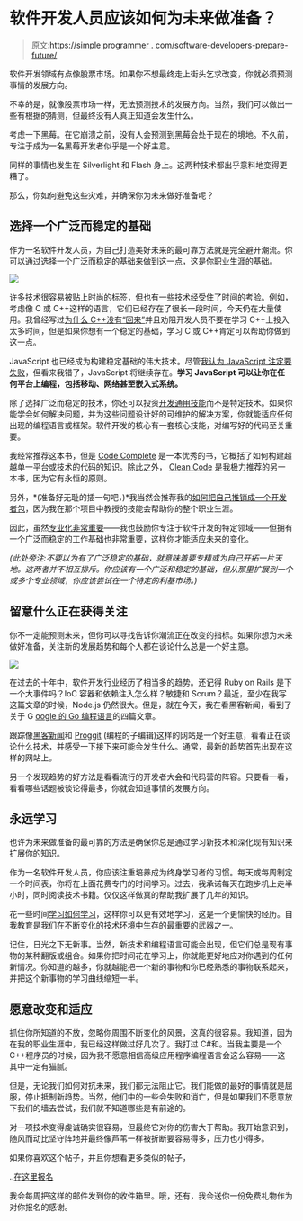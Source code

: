 # 软件开发人员应该如何为未来做准备？

> 原文:[https://simple programmer . com/software-developers-prepare-future/](https://simpleprogrammer.com/software-developers-prepare-future/)

软件开发领域有点像股票市场。如果你不想最终走上街头乞求改变，你就必须预测事情的发展方向。

不幸的是，就像股票市场一样，无法预测技术的发展方向。当然，我们可以做出一些有根据的猜测，但最终没有人真正知道会发生什么。

考虑一下黑莓。在它崩溃之前，没有人会预测到黑莓会处于现在的境地。不久前，专注于成为一名黑莓开发者似乎是一个好主意。

同样的事情也发生在 Silverlight 和 Flash 身上。这两种技术都出乎意料地变得更糟了。

那么，你如何避免这些灾难，并确保你为未来做好准备呢？

## 选择一个广泛而稳定的基础

作为一名软件开发人员，为自己打造美好未来的最可靠方法就是完全避开潮流。你可以通过选择一个广泛而稳定的基础来做到这一点，这是你职业生涯的基础。

![](img/2326e06e0b8684c15a4b3b065faebd95.png)

许多技术很容易被贴上时尚的标签，但也有一些技术经受住了时间的考验。例如，考虑像 C 或 C++这样的语言，它们已经存在了很长一段时间，今天仍在大量使用。我曾经写过[为什么 C++没有“回来”](https://simpleprogrammer.com/2012/12/01/why-c-is-not-back/)并且劝阻开发人员不要在学习 C++上投入太多时间，但是如果你想有一个稳定的基础，学习 C 或 C++肯定可以帮助你做到这一点。

JavaScript 也已经成为构建稳定基础的伟大技术。尽管[我认为 JavaScript 注定要失败](https://simpleprogrammer.com/2013/05/06/why-javascript-is-doomed/)，但看来我错了，JavaScript 将继续存在。**学习 JavaScript 可以让你在任何平台上编程，包括移动、网络甚至嵌入式系统。** 

除了选择广泛而稳定的技术，你还可以投资[开发通用技能](https://simpleprogrammer.com/2012/12/09/the-4-most-important-skills-for-a-software-developer/)而不是特定技术。如果你能学会如何解决问题，并为这些问题设计好的可维护的解决方案，你就能适应任何出现的编程语言或框架。软件开发的核心有一套核心技能，对编写好的代码至关重要。

我经常推荐这本书，但是 [Code Complete](http://www.amazon.com/gp/product/0735619670/ref=as_li_ss_tl?ie=UTF8&camp=1789&creative=390957&creativeASIN=0735619670&linkCode=as2&tag=makithecompsi-20) 是一本优秀的书，它概括了如何构建超越单一平台或技术的代码的知识。除此之外， [Clean Code](http://www.amazon.com/gp/product/0132350882/ref=as_li_ss_tl?ie=UTF8&camp=1789&creative=390957&creativeASIN=0132350882&linkCode=as2&tag=makithecompsi-20) 是我极力推荐的另一本书，因为它有永恒的原则。

另外，*(准备好无耻的插一句吧，)*我当然会推荐我的[如何把自己推销成一个开发者包](http://devcareerboost.com)，因为我在那个项目中教授的技能会帮助你的整个职业生涯。

因此，虽然[专业化非常重要](https://simpleprogrammer.com/2014/04/28/well-biggest-mistake-make-software-development-career/)——我也鼓励你专注于软件开发的特定领域——但拥有一个广泛而稳定的工作基础也非常重要，这样你才能适应未来的变化。

*(此处旁注:不要以为有了广泛稳定的基础，就意味着要专精或为自己开拓一片天地。这两者并不相互排斥。你应该有一个广泛和稳定的基础，但从那里扩展到一个或多个专业领域，你应该尝试在一个特定的利基市场。)*

## 留意什么正在获得关注

你不一定能预测未来，但你可以寻找告诉你潮流正在改变的指标。如果你想为未来做好准备，关注新的发展趋势和每个人都在谈论什么总是一个好主意。

![](img/33c20d16392e2611a253d277dd9d60b2.png)

在过去的十年中，软件开发行业经历了相当多的趋势。还记得 Ruby on Rails 是下一个大事件吗？IoC 容器和依赖注入怎么样？敏捷和 Scrum？最近，至少在我写这篇文章的时候，Node.js 仍然很大。但是，就在今天，我在看黑客新闻，看到了关于 G [oogle 的 Go 编程语言](https://pluralsight.pxf.io/ZReqq)的四篇文章。

跟踪像[黑客新闻](https://news.ycombinator.com/)和 [Proggit](http://www.reddit.com/r/programming) (编程的子编辑)这样的网站是一个好主意，看看正在谈论什么技术，并感受一下接下来可能会发生什么。通常，最新的趋势首先出现在这样的网站上。

另一个发现趋势的好方法是看看流行的开发者大会和代码营的阵容。只要看一看，看看哪些话题被谈论得最多，你就会知道事情的发展方向。

## 永远学习

也许为未来做准备的最可靠的方法是确保你总是通过学习新技术和深化现有知识来扩展你的知识。

作为一名软件开发人员，你应该注重培养成为终身学习者的习惯。每天或每周制定一个时间表，你将在上面花费专门的时间学习。过去，我承诺每天在跑步机上走半小时，同时阅读技术书籍。仅仅这样做真的帮助我扩展了几年的知识。

花一些时间[学习如何学习](https://simpleprogrammer.com/2012/09/23/learning-to-learn/)，这样你可以更有效地学习，这是一个更愉快的经历。自我教育是我们在不断变化的技术环境中生存的最重要的武器之一。

记住，日光之下无新事。当然，新技术和编程语言可能会出现，但它们总是现有事物的某种翻版或组合。如果你把时间花在学习上，你就能更好地应对你遇到的任何新情况。你知道的越多，你就越能把一个新的事物和你已经熟悉的事物联系起来，并把这个新事物的学习曲线缩短一半。

## 愿意改变和适应

抓住你所知道的不放，忽略你周围不断变化的风景，这真的很容易。我知道，因为在我的职业生涯中，我已经这样做过好几次了。我打过 C#和。当我主要是一个 C++程序员的时候，因为我不愿意相信高级应用程序编程语言会这么容易——这其中一定有猫腻。

但是，无论我们如何对抗未来，我们都无法阻止它。我们能做的最好的事情就是屈服，停止抵制新趋势。当然，他们中的一些会失败和消亡，但是如果我们不愿意放下我们的墙去尝试，我们就不知道哪些是有前途的。

对一项技术变得虔诚确实很容易，但最终它对你的伤害大于帮助。我开始意识到，随风而动比坚守阵地并最终像芦苇一样被折断要容易得多，压力也小得多。

如果你喜欢这个帖子，并且你想看更多类似的帖子，

..[在这里报名](https://simpleprogrammer.com/email)

我会每周把这样的邮件发到你的收件箱里。哦，还有，我会送你一份免费礼物作为对你报名的感谢。